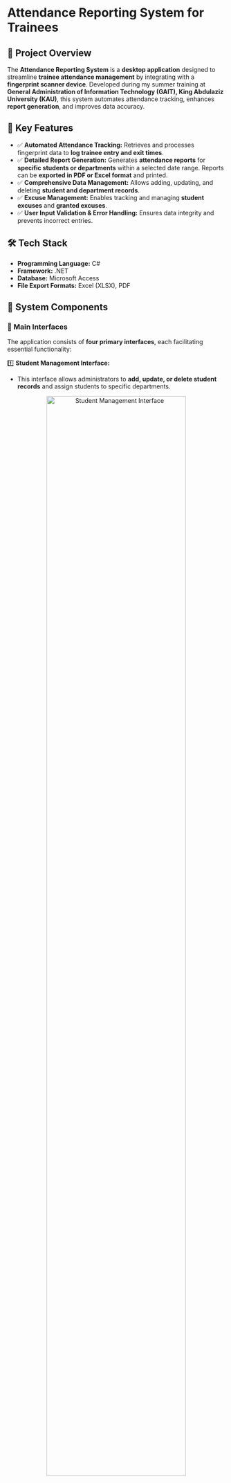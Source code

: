 # Attendance Reporting System for Trainees


## 🚀 Project Overview
The **Attendance Reporting System** is a **desktop application** designed to streamline **trainee attendance management** by integrating with a **fingerprint scanner device**. Developed during my summer training at **General Administration of Information Technology (GAIT), King Abdulaziz University (KAU)**, this system automates attendance tracking, enhances **report generation**, and improves data accuracy.

## 🎯 Key Features
- ✅ **Automated Attendance Tracking:** Retrieves and processes fingerprint data to **log trainee entry and exit times**.
- ✅ **Detailed Report Generation:** Generates **attendance reports** for **specific students or departments** within a selected date range. Reports can be **exported in PDF or Excel format** and printed.
- ✅ **Comprehensive Data Management:** Allows adding, updating, and deleting **student and department records**.
- ✅ **Excuse Management:** Enables tracking and managing **student excuses** and **granted excuses**.
- ✅ **User Input Validation & Error Handling:** Ensures data integrity and prevents incorrect entries.

## 🛠️ Tech Stack
- **Programming Language:** C#
- **Framework:** .NET
- **Database:** Microsoft Access
- **File Export Formats:** Excel (XLSX), PDF

## 🔧 System Components
### 📌 Main Interfaces
The application consists of **four primary interfaces**, each facilitating essential functionality:

1️⃣ **Student Management Interface:**
- This interface allows administrators to **add, update, or delete student records** and assign students to specific departments.

<p align="center"> <img src="Attendance_System_project/STUDENT.png" width="80%" alt="Student Management Interface"> </p>
<p align="center" style="font-size: smaller; margin-bottom: 20px;"><strong>Student Management Interface</strong></p>
<br>
<p align="center"> <img src="Attendance_System_project/insert.gif" width="80%" alt="Student Insert"> </p>
<p align="center" style="font-size: smaller; margin-bottom: 20px;"><strong>Adding a Student</strong></p>
<br>

<p align="center"> <img src="Attendance_System_project/update.gif" width="80%" alt="Student Update"> </p>
<p align="center" style="font-size: smaller; margin-bottom: 20px;"><strong>Updating Student Information</strong></p>
<br>

<p align="center"> <img src="Attendance_System_project/delete.gif" width="80%" alt="Student Delete"> </p>
<p align="center" style="font-size: smaller; margin-bottom: 20px;"><strong>Deleting a Student</strong></p>
<br>

#### 2️⃣ Department Management Interface
- This interface enables administrators to **add, update, or delete department records**.
<p align="center"> <img src="Attendance_System_project/DEPARTMENTS.png" width="80%" alt="Department Management Interface"> </p>
<p align="center" style="font-size: smaller; margin-bottom: 20px;"><strong>Department Management Interface</strong></p>

#### 3️⃣ Excuse Management Interface
- This interface is used to **assign excuses for students within a specified date range**.
<p align="center"> <img src="Attendance_System_project/EXCUSES.png" width="80%" alt="Excuse Management Interface"> </p>
<p align="center" style="font-size: smaller; margin-bottom: 20px;"><strong>Excuse Management Interface</strong></p>

#### 4️⃣ Attendance Reporting Interface
- The reporting interface allows administrators to:
   - **Generate student-specific or department-wide attendance reports**
   - **Filter** attendance data by date range
   - Export reports in **PDF or Excel format**.
<p align="center"> <img src="Attendance_System_project/REPORTS.png" width="80%" alt="Attendance Reporting Interface"> </p>
<p align="center" style="font-size: smaller; margin-bottom: 20px;"><strong>Attendance Reporting Interface</strong></p>
<br>




### 📜 Attendance Reports
- 🔥 **Custom Reports:** Generate **attendance reports** for a specific student or an entire department within a selected date range.
- 📄 **Multiple Export Options:** Reports can be **exported** in **PDF and Excel formats** for further analysis.
- 📊 **Enhanced Data Insights:** Reports include **entry and exit times**, total attendance houres, and excuse details.

<p align="center"> <img src="Attendance_System_project/StudentReports.png" width="80%" alt="Student Attendance Report"> </p>
<p align="center" style="font-size: smaller; margin-bottom: 20px;"><strong>Student Attendance Report</strong></p>
<br>

<p align="center"> <img src="Attendance_System_project/DepartmentReports.png" width="80%" alt="Department Attendance Report"> </p>
<p align="center" style="font-size: smaller; margin-bottom: 20px;"><strong>Department Attendance Report</strong></p>

## 🗄️ Database Structure
The system utilizes **two databases** for efficient data management:

1️⃣ **Primary Database:**
   - Stores **student records, department information and excuses**.
   - Handles **data entry, updates, and deletions** for trainees and departments.
   
2️⃣ **Fingerprint Attendance Database:**
   - Retrieves **attendance logs** from the **fingerprint scanner device**.
   - Stores timestamped **records** for accurate attendance tracking.

<p align="center">
  <img src="Attendance_System_project/DB_Relations.png" width="80%" alt="Database Structure"> 
</p>
<p align="center" style="font-size: smaller; margin-bottom: 20px;"><strong>Database Structure</strong></p>
<br>


## 🚀 Getting Started
### 🔧 Installation & Setup
1️⃣ **Clone the repository:**
   ```sh
   git clone https://github.com/NuhaMakki/Attendance_Reporting_System.git
   ```

2️⃣ **Open the project in Visual Studio.**

3️⃣ **Configure the database:**
   - Replace the existing `.mdb` file in the `database` folder with your **fingerprint scanner database** (if needed).

4️⃣ **Run the application.**

## 🔍 Usage Guide
- 🏷️ **Track Attendance:** Connect the fingerprint scanner to **automatically log trainee attendance**.
- 📊 **Generate Reports:** Select a **date range** and export reports in **Excel or PDF**.
- 🏛️ **Manage Data:** Add, update, or remove **trainee and department records**.
- 📄 **Handle Excuses:** Review and approve **student absence excuses**.

## 🔮 Future Improvements
- Enhance the **user interface** for a more modern and intuitive experience.
- Implement **role-based access control** for different user levels.

## 📜 Conclusion
This system provides a **reliable, efficient, and automated** solution for **trainee attendance management**. By integrating **fingerprint authentication**, it eliminates manual errors and ensures **data accuracy**. The ability to **generate detailed reports** in multiple formats makes it a **powerful tool for administrators** overseeing student records.

## 📬 Connect with Me
If you have any questions or suggestions, feel free to connect!

<div align="center">

<a href="mailto:noha.m.makki@gmail.com" rel="nofollow">
  <img align="left" alt="Nuha's Email" width="95px" src="https://img.shields.io/badge/Email-D14836?style=for-the-badge&logo=gmail&logoColor=white">
</a>

<a href="https://www.linkedin.com/in/nuha-makki-a3b15a2b9/" rel="nofollow">
  <img align="left" alt="Nuha's LinkedIn" width="95px" src="https://img.shields.io/badge/LinkedIn-0077B5?style=for-the-badge&logo=linkedin&logoColor=white">
</a>

<a href="https://github.com/NuhaMakki" rel="nofollow">
  <img align="left" alt="Nuha's GitHub" width="95px" src="https://img.shields.io/badge/GitHub-171515?style=for-the-badge&logo=github&logoColor=white">
</a>

</div>

